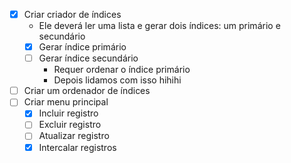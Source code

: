- [x] Criar criador de índices
  + Ele deverá ler uma lista e gerar dois índices: um primário e secundário
  - [x] Gerar índice primário
  - [ ] Gerar índice secundário
    + Requer ordenar o índice primário
	+ Depois lidamos com isso hihihi
- [ ] Criar um ordenador de índices
- [ ] Criar menu principal
  - [x] Incluir registro
  - [ ] Excluir registro
  - [ ] Atualizar registro
  - [x] Intercalar registros
